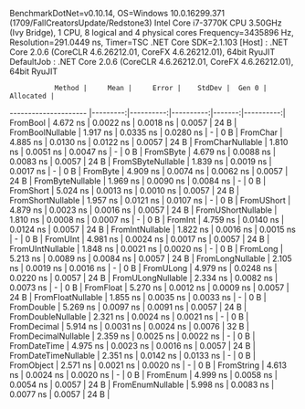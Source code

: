 
BenchmarkDotNet=v0.10.14, OS=Windows 10.0.16299.371 (1709/FallCreatorsUpdate/Redstone3)
Intel Core i7-3770K CPU 3.50GHz (Ivy Bridge), 1 CPU, 8 logical and 4 physical cores
Frequency=3435896 Hz, Resolution=291.0449 ns, Timer=TSC
.NET Core SDK=2.1.103
  [Host]     : .NET Core 2.0.6 (CoreCLR 4.6.26212.01, CoreFX 4.6.26212.01), 64bit RyuJIT
  DefaultJob : .NET Core 2.0.6 (CoreCLR 4.6.26212.01, CoreFX 4.6.26212.01), 64bit RyuJIT


               Method |     Mean |     Error |    StdDev |  Gen 0 | Allocated |
--------------------- |---------:|----------:|----------:|-------:|----------:|
             FromBool | 4.672 ns | 0.0022 ns | 0.0018 ns | 0.0057 |      24 B |
     FromBoolNullable | 1.917 ns | 0.0335 ns | 0.0280 ns |      - |       0 B |
             FromChar | 4.885 ns | 0.0130 ns | 0.0122 ns | 0.0057 |      24 B |
     FromCharNullable | 1.810 ns | 0.0051 ns | 0.0047 ns |      - |       0 B |
            FromSByte | 4.679 ns | 0.0088 ns | 0.0083 ns | 0.0057 |      24 B |
    FromSByteNullable | 1.839 ns | 0.0019 ns | 0.0017 ns |      - |       0 B |
             FromByte | 4.909 ns | 0.0074 ns | 0.0062 ns | 0.0057 |      24 B |
     FromByteNullable | 1.969 ns | 0.0090 ns | 0.0084 ns |      - |       0 B |
            FromShort | 5.024 ns | 0.0013 ns | 0.0010 ns | 0.0057 |      24 B |
    FromShortNullable | 1.957 ns | 0.0121 ns | 0.0107 ns |      - |       0 B |
           FromUShort | 4.879 ns | 0.0023 ns | 0.0016 ns | 0.0057 |      24 B |
   FromUShortNullable | 1.810 ns | 0.0008 ns | 0.0007 ns |      - |       0 B |
              FromInt | 4.759 ns | 0.0140 ns | 0.0124 ns | 0.0057 |      24 B |
      FromIntNullable | 1.822 ns | 0.0016 ns | 0.0015 ns |      - |       0 B |
             FromUInt | 4.981 ns | 0.0024 ns | 0.0017 ns | 0.0057 |      24 B |
     FromUIntNullable | 1.848 ns | 0.0021 ns | 0.0020 ns |      - |       0 B |
             FromLong | 5.213 ns | 0.0089 ns | 0.0084 ns | 0.0057 |      24 B |
     FromLongNullable | 2.105 ns | 0.0019 ns | 0.0016 ns |      - |       0 B |
            FromULong | 4.979 ns | 0.0248 ns | 0.0220 ns | 0.0057 |      24 B |
    FromULongNullable | 2.334 ns | 0.0082 ns | 0.0073 ns |      - |       0 B |
            FromFloat | 5.270 ns | 0.0012 ns | 0.0009 ns | 0.0057 |      24 B |
    FromFloatNullable | 1.855 ns | 0.0035 ns | 0.0033 ns |      - |       0 B |
           FromDouble | 5.269 ns | 0.0097 ns | 0.0091 ns | 0.0057 |      24 B |
   FromDoubleNullable | 2.321 ns | 0.0024 ns | 0.0021 ns |      - |       0 B |
          FromDecimal | 5.914 ns | 0.0031 ns | 0.0024 ns | 0.0076 |      32 B |
  FromDecimalNullable | 2.359 ns | 0.0025 ns | 0.0022 ns |      - |       0 B |
         FromDateTime | 4.975 ns | 0.0023 ns | 0.0016 ns | 0.0057 |      24 B |
 FromDateTimeNullable | 2.351 ns | 0.0142 ns | 0.0133 ns |      - |       0 B |
           FromObject | 2.571 ns | 0.0021 ns | 0.0020 ns |      - |       0 B |
           FromString | 4.613 ns | 0.0024 ns | 0.0020 ns |      - |       0 B |
             FromEnum | 4.999 ns | 0.0058 ns | 0.0054 ns | 0.0057 |      24 B |
     FromEnumNullable | 5.998 ns | 0.0083 ns | 0.0077 ns | 0.0057 |      24 B |
